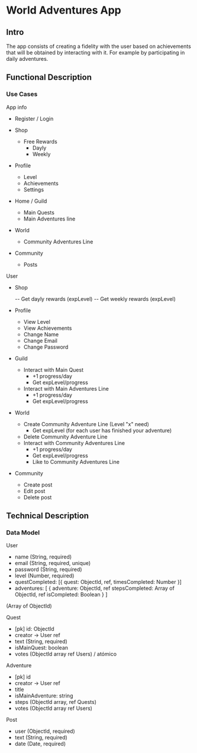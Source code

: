 # World Adventures App

## Intro

The app consists of creating a fidelity with the user based on achievements that will be obtained by interacting with it. For example by participating in daily adventures.

## Functional Description

### Use Cases

App info

- Register / Login

- Shop

  - Free Rewards
    - Dayly
    - Weekly

- Profile

  - Level
  - Achievements
  - Settings

- Home / Guild

  - Main Quests
  - Main Adventures line

- World

  - Community Adventures Line

- Community

  - Posts

User

- Shop

  -- Get dayly rewards (expLevel)
  -- Get weekly rewards (expLevel)

- Profile

  - View Level
  - View Achievements
  - Change Name
  - Change Email
  - Change Password

- Guild

  - Interact with Main Quest
    - +1 progress/day
    - Get expLevel/progress
  - Interact with Main Adventures Line
    - +1 progress/day
    - Get expLevel/progress

- World

  - Create Community Adventure Line (Level "x" need)
    - Get expLevel (for each user has finished your adventure)
  - Delete Community Adventure Line
  - Interact with Community Adventures Line
    - +1 progress/day
    - Get expLevel/progress
    - Like to Community Adventures Line

- Community

  - Create post
  - Edit post
  - Delete post

## Technical Description

### Data Model

User

- name (String, required)
- email (String, required, unique)
- password (String, required)
- level (Number, required)
- questCompleted: [{
  quest: ObjectId, ref,
  timesCompleted: Number
  }]
- adventures: [
  {
  adventure: ObjectId, ref
  stepsCompleted: Array of ObjectId, ref
  isCompleted: Boolean
  }
  ]

(Array of ObjectId)

Quest

- [pk] id: ObjectId
- creator -> User ref
- text (String, required)
- isMainQuest: boolean
- votes (ObjectId array ref Users) / atómico

Adventure

- [pk] id
- creator -> User ref
- title
- isMainAdventure: string
- steps (ObjectId array, ref Quests)
- votes (ObjectId array ref Users)

Post

- user (ObjectId, required)
- text (String, required)
- date (Date, required)
